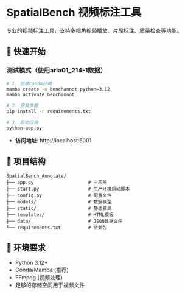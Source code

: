 # SpatialBench 视频标注工具

专业的视频标注工具，支持多视角视频播放、片段标注、质量检查等功能。

## 🚀 快速开始

### 测试模式（使用aria01_214-1数据）

```bash
# 1. 创建conda环境
mamba create -n benchannot python=3.12
mamba activate benchannot

# 2. 安装依赖
pip install -r requirements.txt

# 3. 启动应用
python app.py
```

- **访问地址**: http://localhost:5001


## 📁 项目结构

```
SpatialBench_Annotate/
├── app.py                    # 主应用
├── start.py                  # 生产环境启动脚本
├── config.py                 # 配置文件
├── models/                   # 数据模型
├── static/                   # 静态资源
├── templates/                # HTML模板
├── data/                     # JSON数据文件
└── requirements.txt          # 依赖包
```

## 🔧 环境要求

- Python 3.12+
- Conda/Mamba (推荐)
- FFmpeg (视频处理)
- 足够的存储空间用于视频文件

